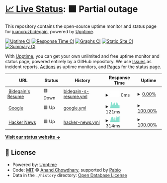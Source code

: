 # [📈 Live Status](https://demo.upptime.js.org): <!--live status--> **🟧 Partial outage**

This repository contains the open-source uptime monitor and status page for [juancruzbidegain](https://demo.upptime.js.org), powered by [Upptime](https://github.com/upptime/upptime).

[![Uptime CI](https://github.com/juancruzbidegain/upptime/workflows/Uptime%20CI/badge.svg)](https://github.com/juancruzbidegain/upptime/actions?query=workflow%3A%22Uptime+CI%22)
[![Response Time CI](https://github.com/juancruzbidegain/upptime/workflows/Response%20Time%20CI/badge.svg)](https://github.com/juancruzbidegain/upptime/actions?query=workflow%3A%22Response+Time+CI%22)
[![Graphs CI](https://github.com/juancruzbidegain/upptime/workflows/Graphs%20CI/badge.svg)](https://github.com/juancruzbidegain/upptime/actions?query=workflow%3A%22Graphs+CI%22)
[![Static Site CI](https://github.com/juancruzbidegain/upptime/workflows/Static%20Site%20CI/badge.svg)](https://github.com/juancruzbidegain/upptime/actions?query=workflow%3A%22Static+Site+CI%22)
[![Summary CI](https://github.com/juancruzbidegain/upptime/workflows/Summary%20CI/badge.svg)](https://github.com/juancruzbidegain/upptime/actions?query=workflow%3A%22Summary+CI%22)

With [Upptime](https://upptime.js.org), you can get your own unlimited and free uptime monitor and status page, powered entirely by a GitHub repository. We use [Issues](https://github.com/juancruzbidegain/upptime/issues) as incident reports, [Actions](https://github.com/juancruzbidegain/upptime/actions) as uptime monitors, and [Pages](https://demo.upptime.js.org) for the status page.

<!--start: status pages-->
<!-- This summary is generated by Upptime (https://github.com/upptime/upptime) -->
<!-- Do not edit this manually, your changes will be overwritten -->
<!-- prettier-ignore -->
| URL | Status | History | Response Time | Uptime |
| --- | ------ | ------- | ------------- | ------ |
| <img alt="" src="https://icons.duckduckgo.com/ip3/www.bidegain.com.ar.ico" height="13"> [Bidegain's Resume](https://www.bidegain.com.ar) | 🟥 Down | [bidegain-s-resume.yml](https://github.com/juancruzbidegain/upptime/commits/HEAD/history/bidegain-s-resume.yml) | <details><summary><img alt="Response time graph" src="./graphs/bidegain-s-resume/response-time-week.png" height="20"> 0ms</summary><br><a href="https://demo.upptime.js.org/history/bidegain-s-resume"><img alt="Response time 276" src="https://img.shields.io/endpoint?url=https%3A%2F%2Fraw.githubusercontent.com%2Fjuancruzbidegain%2Fupptime%2FHEAD%2Fapi%2Fbidegain-s-resume%2Fresponse-time.json"></a><br><a href="https://demo.upptime.js.org/history/bidegain-s-resume"><img alt="24-hour response time 0" src="https://img.shields.io/endpoint?url=https%3A%2F%2Fraw.githubusercontent.com%2Fjuancruzbidegain%2Fupptime%2FHEAD%2Fapi%2Fbidegain-s-resume%2Fresponse-time-day.json"></a><br><a href="https://demo.upptime.js.org/history/bidegain-s-resume"><img alt="7-day response time 0" src="https://img.shields.io/endpoint?url=https%3A%2F%2Fraw.githubusercontent.com%2Fjuancruzbidegain%2Fupptime%2FHEAD%2Fapi%2Fbidegain-s-resume%2Fresponse-time-week.json"></a><br><a href="https://demo.upptime.js.org/history/bidegain-s-resume"><img alt="30-day response time 198" src="https://img.shields.io/endpoint?url=https%3A%2F%2Fraw.githubusercontent.com%2Fjuancruzbidegain%2Fupptime%2FHEAD%2Fapi%2Fbidegain-s-resume%2Fresponse-time-month.json"></a><br><a href="https://demo.upptime.js.org/history/bidegain-s-resume"><img alt="1-year response time 276" src="https://img.shields.io/endpoint?url=https%3A%2F%2Fraw.githubusercontent.com%2Fjuancruzbidegain%2Fupptime%2FHEAD%2Fapi%2Fbidegain-s-resume%2Fresponse-time-year.json"></a></details> | <details><summary><a href="https://demo.upptime.js.org/history/bidegain-s-resume">0.00%</a></summary><a href="https://demo.upptime.js.org/history/bidegain-s-resume"><img alt="All-time uptime 87.00%" src="https://img.shields.io/endpoint?url=https%3A%2F%2Fraw.githubusercontent.com%2Fjuancruzbidegain%2Fupptime%2FHEAD%2Fapi%2Fbidegain-s-resume%2Fuptime.json"></a><br><a href="https://demo.upptime.js.org/history/bidegain-s-resume"><img alt="24-hour uptime 0.00%" src="https://img.shields.io/endpoint?url=https%3A%2F%2Fraw.githubusercontent.com%2Fjuancruzbidegain%2Fupptime%2FHEAD%2Fapi%2Fbidegain-s-resume%2Fuptime-day.json"></a><br><a href="https://demo.upptime.js.org/history/bidegain-s-resume"><img alt="7-day uptime 0.00%" src="https://img.shields.io/endpoint?url=https%3A%2F%2Fraw.githubusercontent.com%2Fjuancruzbidegain%2Fupptime%2FHEAD%2Fapi%2Fbidegain-s-resume%2Fuptime-week.json"></a><br><a href="https://demo.upptime.js.org/history/bidegain-s-resume"><img alt="30-day uptime 69.91%" src="https://img.shields.io/endpoint?url=https%3A%2F%2Fraw.githubusercontent.com%2Fjuancruzbidegain%2Fupptime%2FHEAD%2Fapi%2Fbidegain-s-resume%2Fuptime-month.json"></a><br><a href="https://demo.upptime.js.org/history/bidegain-s-resume"><img alt="1-year uptime 87.00%" src="https://img.shields.io/endpoint?url=https%3A%2F%2Fraw.githubusercontent.com%2Fjuancruzbidegain%2Fupptime%2FHEAD%2Fapi%2Fbidegain-s-resume%2Fuptime-year.json"></a></details>
| <img alt="" src="https://icons.duckduckgo.com/ip3/www.google.com.ico" height="13"> [Google](https://www.google.com) | 🟩 Up | [google.yml](https://github.com/juancruzbidegain/upptime/commits/HEAD/history/google.yml) | <details><summary><img alt="Response time graph" src="./graphs/google/response-time-week.png" height="20"> 121ms</summary><br><a href="https://demo.upptime.js.org/history/google"><img alt="Response time 100" src="https://img.shields.io/endpoint?url=https%3A%2F%2Fraw.githubusercontent.com%2Fjuancruzbidegain%2Fupptime%2FHEAD%2Fapi%2Fgoogle%2Fresponse-time.json"></a><br><a href="https://demo.upptime.js.org/history/google"><img alt="24-hour response time 79" src="https://img.shields.io/endpoint?url=https%3A%2F%2Fraw.githubusercontent.com%2Fjuancruzbidegain%2Fupptime%2FHEAD%2Fapi%2Fgoogle%2Fresponse-time-day.json"></a><br><a href="https://demo.upptime.js.org/history/google"><img alt="7-day response time 121" src="https://img.shields.io/endpoint?url=https%3A%2F%2Fraw.githubusercontent.com%2Fjuancruzbidegain%2Fupptime%2FHEAD%2Fapi%2Fgoogle%2Fresponse-time-week.json"></a><br><a href="https://demo.upptime.js.org/history/google"><img alt="30-day response time 111" src="https://img.shields.io/endpoint?url=https%3A%2F%2Fraw.githubusercontent.com%2Fjuancruzbidegain%2Fupptime%2FHEAD%2Fapi%2Fgoogle%2Fresponse-time-month.json"></a><br><a href="https://demo.upptime.js.org/history/google"><img alt="1-year response time 100" src="https://img.shields.io/endpoint?url=https%3A%2F%2Fraw.githubusercontent.com%2Fjuancruzbidegain%2Fupptime%2FHEAD%2Fapi%2Fgoogle%2Fresponse-time-year.json"></a></details> | <details><summary><a href="https://demo.upptime.js.org/history/google">100.00%</a></summary><a href="https://demo.upptime.js.org/history/google"><img alt="All-time uptime 100.00%" src="https://img.shields.io/endpoint?url=https%3A%2F%2Fraw.githubusercontent.com%2Fjuancruzbidegain%2Fupptime%2FHEAD%2Fapi%2Fgoogle%2Fuptime.json"></a><br><a href="https://demo.upptime.js.org/history/google"><img alt="24-hour uptime 100.00%" src="https://img.shields.io/endpoint?url=https%3A%2F%2Fraw.githubusercontent.com%2Fjuancruzbidegain%2Fupptime%2FHEAD%2Fapi%2Fgoogle%2Fuptime-day.json"></a><br><a href="https://demo.upptime.js.org/history/google"><img alt="7-day uptime 100.00%" src="https://img.shields.io/endpoint?url=https%3A%2F%2Fraw.githubusercontent.com%2Fjuancruzbidegain%2Fupptime%2FHEAD%2Fapi%2Fgoogle%2Fuptime-week.json"></a><br><a href="https://demo.upptime.js.org/history/google"><img alt="30-day uptime 100.00%" src="https://img.shields.io/endpoint?url=https%3A%2F%2Fraw.githubusercontent.com%2Fjuancruzbidegain%2Fupptime%2FHEAD%2Fapi%2Fgoogle%2Fuptime-month.json"></a><br><a href="https://demo.upptime.js.org/history/google"><img alt="1-year uptime 100.00%" src="https://img.shields.io/endpoint?url=https%3A%2F%2Fraw.githubusercontent.com%2Fjuancruzbidegain%2Fupptime%2FHEAD%2Fapi%2Fgoogle%2Fuptime-year.json"></a></details>
| <img alt="" src="https://icons.duckduckgo.com/ip3/news.ycombinator.com.ico" height="13"> [Hacker News](https://news.ycombinator.com) | 🟩 Up | [hacker-news.yml](https://github.com/juancruzbidegain/upptime/commits/HEAD/history/hacker-news.yml) | <details><summary><img alt="Response time graph" src="./graphs/hacker-news/response-time-week.png" height="20"> 314ms</summary><br><a href="https://demo.upptime.js.org/history/hacker-news"><img alt="Response time 287" src="https://img.shields.io/endpoint?url=https%3A%2F%2Fraw.githubusercontent.com%2Fjuancruzbidegain%2Fupptime%2FHEAD%2Fapi%2Fhacker-news%2Fresponse-time.json"></a><br><a href="https://demo.upptime.js.org/history/hacker-news"><img alt="24-hour response time 431" src="https://img.shields.io/endpoint?url=https%3A%2F%2Fraw.githubusercontent.com%2Fjuancruzbidegain%2Fupptime%2FHEAD%2Fapi%2Fhacker-news%2Fresponse-time-day.json"></a><br><a href="https://demo.upptime.js.org/history/hacker-news"><img alt="7-day response time 314" src="https://img.shields.io/endpoint?url=https%3A%2F%2Fraw.githubusercontent.com%2Fjuancruzbidegain%2Fupptime%2FHEAD%2Fapi%2Fhacker-news%2Fresponse-time-week.json"></a><br><a href="https://demo.upptime.js.org/history/hacker-news"><img alt="30-day response time 316" src="https://img.shields.io/endpoint?url=https%3A%2F%2Fraw.githubusercontent.com%2Fjuancruzbidegain%2Fupptime%2FHEAD%2Fapi%2Fhacker-news%2Fresponse-time-month.json"></a><br><a href="https://demo.upptime.js.org/history/hacker-news"><img alt="1-year response time 287" src="https://img.shields.io/endpoint?url=https%3A%2F%2Fraw.githubusercontent.com%2Fjuancruzbidegain%2Fupptime%2FHEAD%2Fapi%2Fhacker-news%2Fresponse-time-year.json"></a></details> | <details><summary><a href="https://demo.upptime.js.org/history/hacker-news">100.00%</a></summary><a href="https://demo.upptime.js.org/history/hacker-news"><img alt="All-time uptime 100.00%" src="https://img.shields.io/endpoint?url=https%3A%2F%2Fraw.githubusercontent.com%2Fjuancruzbidegain%2Fupptime%2FHEAD%2Fapi%2Fhacker-news%2Fuptime.json"></a><br><a href="https://demo.upptime.js.org/history/hacker-news"><img alt="24-hour uptime 100.00%" src="https://img.shields.io/endpoint?url=https%3A%2F%2Fraw.githubusercontent.com%2Fjuancruzbidegain%2Fupptime%2FHEAD%2Fapi%2Fhacker-news%2Fuptime-day.json"></a><br><a href="https://demo.upptime.js.org/history/hacker-news"><img alt="7-day uptime 100.00%" src="https://img.shields.io/endpoint?url=https%3A%2F%2Fraw.githubusercontent.com%2Fjuancruzbidegain%2Fupptime%2FHEAD%2Fapi%2Fhacker-news%2Fuptime-week.json"></a><br><a href="https://demo.upptime.js.org/history/hacker-news"><img alt="30-day uptime 100.00%" src="https://img.shields.io/endpoint?url=https%3A%2F%2Fraw.githubusercontent.com%2Fjuancruzbidegain%2Fupptime%2FHEAD%2Fapi%2Fhacker-news%2Fuptime-month.json"></a><br><a href="https://demo.upptime.js.org/history/hacker-news"><img alt="1-year uptime 100.00%" src="https://img.shields.io/endpoint?url=https%3A%2F%2Fraw.githubusercontent.com%2Fjuancruzbidegain%2Fupptime%2FHEAD%2Fapi%2Fhacker-news%2Fuptime-year.json"></a></details>

<!--end: status pages-->

[**Visit our status website →**](https://demo.upptime.js.org)

## 📄 License

- Powered by: [Upptime](https://github.com/upptime/upptime)
- Code: [MIT](./LICENSE) © [Anand Chowdhary](https://anandchowdhary.com), supported by [Pabio](https://pabio.com)
- Data in the `./history` directory: [Open Database License](https://opendatacommons.org/licenses/odbl/1-0/)
